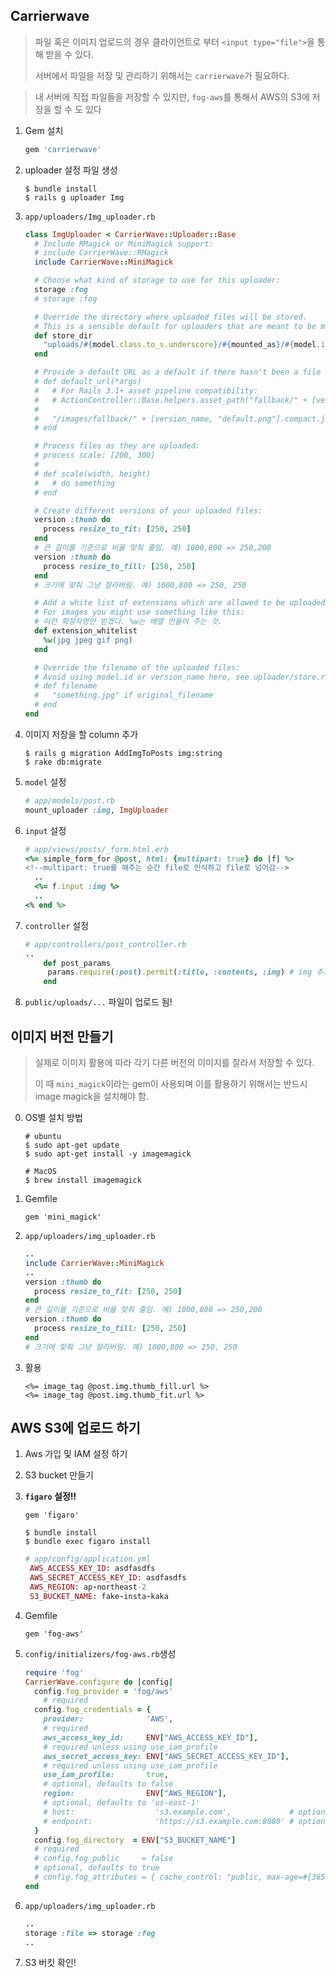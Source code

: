 ## Carrierwave

> 파일 혹은 이미지 업로드의 경우 클라이언트로 부터 `<input type="file">`을 통해 받을 수 있다.
>
> 서버에서 파일을 저장 및 관리하기 위해서는 `carrierwave`가 필요하다.

>내 서버에 직접 파일들을 저장할 수 있지만, `fog-aws`를 통해서 AWS의 S3에 저장을 할 수 도 있다

1. Gem 설치

   ```ruby
   gem 'carrierwave'
   ```

2. uploader 설정 파일 생성

   ```
   $ bundle install
   $ rails g uploader Img
   ```

3. `app/uploaders/Img_uploader.rb`

   ```ruby
   class ImgUploader < CarrierWave::Uploader::Base
     # Include RMagick or MiniMagick support:
     # include CarrierWave::RMagick
     include CarrierWave::MiniMagick
   
     # Choose what kind of storage to use for this uploader:
     storage :fog
     # storage :fog
   
     # Override the directory where uploaded files will be stored.
     # This is a sensible default for uploaders that are meant to be mounted:
     def store_dir
       "uploads/#{model.class.to_s.underscore}/#{mounted_as}/#{model.id}"
     end
   
     # Provide a default URL as a default if there hasn't been a file uploaded:
     # def default_url(*args)
     #   # For Rails 3.1+ asset pipeline compatibility:
     #   # ActionController::Base.helpers.asset_path("fallback/" + [version_name, "default.png"].compact.join('_'))
     #
     #   "/images/fallback/" + [version_name, "default.png"].compact.join('_')
     # end
   
     # Process files as they are uploaded:
     # process scale: [200, 300]
     #
     # def scale(width, height)
     #   # do something
     # end
   
     # Create different versions of your uploaded files:
     version :thumb do
       process resize_to_fit: [250, 250]
     end
     # 큰 길이를 기준으로 비율 맞춰 줄임. 예) 1000,800 => 250,200
     version :thumb do
       process resize_to_fill: [250, 250]
     end
     # 크기에 맞춰 그냥 잘라버림. 예) 1000,800 => 250, 250
   
     # Add a white list of extensions which are allowed to be uploaded.
     # For images you might use something like this:
     # 이런 확장자명만 받겠다. %w는 배열 만들어 주는 것.
     def extension_whitelist
       %w(jpg jpeg gif png)
     end
   
     # Override the filename of the uploaded files:
     # Avoid using model.id or version_name here, see uploader/store.rb for details.
     # def filename
     #   "something.jpg" if original_filename
     # end
   end
   
   ```

4. 이미지 저장을 할 column 추가

   ```
   $ rails g migration AddImgToPosts img:string
   $ rake db:migrate
   ```

5. `model` 설정

   ```ruby
   # app/models/post.rb
   mount_uploader :img, ImgUploader
   ```

6. `input` 설정

   ```ruby
   # app/views/posts/_form.html.erb
   <%= simple_form_for @post, html: {multipart: true} do |f| %>
   <!--multipart: true를 해주는 순간 file로 인식하고 file로 넘어감-->
     ..
     <%= f.input :img %>
     ..
   <% end %>
   ```

7. `controller` 설정

   ```ruby
   # app/controllers/post_controller.rb
   ..
       def post_params
       	params.require(:post).permit(:title, :contents, :img) # img 추가
       end
   ```

8. `public/uploads/...` 파일이 업로드 됨!



## 이미지 버전 만들기

> 실제로 이미지 활용에 따라 각기 다른 버전의 이미지를 잘라서 저장할 수 있다. 
>
> 이 때 `mini_magick`이라는 gem이 사용되며 이를 활용하기 위해서는 반드시 image magick을 설치해야 함.

0. OS별 설치 방법

   ```
   # ubuntu
   $ sudo apt-get update
   $ sudo apt-get install -y imagemagick
   
   # MacOS
   $ brew install imagemagick
   ```

1. Gemfile

   ```
   gem 'mini_magick'
   ```

2. `app/uploaders/img_uploader.rb`

   ```ruby
   ..
   include CarrierWave::MiniMagick
   ..
   version :thumb do
     process resize_to_fit: [250, 250]
   end
   # 큰 길이를 기준으로 비율 맞춰 줄임. 예) 1000,800 => 250,200
   version :thumb do
     process resize_to_fill: [250, 250]
   end
   # 크기에 맞춰 그냥 잘라버림. 예) 1000,800 => 250, 250    
   ```

3. 활용

   ```erb
   <%= image_tag @post.img.thumb_fill.url %>
   <%= image_tag @post.img.thumb_fit.url %>
   ```

## AWS S3에 업로드 하기

1. Aws 가입 및 IAM 설정 하기

2. S3 bucket 만들기

3. **`figaro` 설정!!**

   ```
   gem 'figaro'
   ```

   ```
   $ bundle install
   $ bundle exec figaro install
   ```

   ```ruby
   # app/config/application.yml
    AWS_ACCESS_KEY_ID: asdfasdfs
    AWS_SECRET_ACCESS_KEY_ID: asdfasdfs
    AWS_REGION: ap-northeast-2
    S3_BUCKET_NAME: fake-insta-kaka
   
   ```

4. Gemfile

   ```
   gem 'fog-aws'
   ```

5. `config/initializers/fog-aws.rb`생성

   ```ruby
   require 'fog'
   CarrierWave.configure do |config|
     config.fog_provider = 'fog/aws'                   
       # required
     config.fog_credentials = {
       provider:              'AWS',                     
       # required
       aws_access_key_id:     ENV["AWS_ACCESS_KEY_ID"],                      
       # required unless using use_iam_profile
       aws_secret_access_key: ENV["AWS_SECRET_ACCESS_KEY_ID"],         
       # required unless using use_iam_profile
       use_iam_profile:       true,                       
       # optional, defaults to false
       region:                ENV["AWS_REGION"],                
       # optional, defaults to 'us-east-1'
       # host:                  's3.example.com',             # optional, defaults to nil
       # endpoint:              'https://s3.example.com:8080' # optional, defaults to nil
     }
     config.fog_directory  = ENV["S3_BUCKET_NAME"]                        
     # required
     # config.fog_public     = false                      
     # optional, defaults to true
     # config.fog_attributes = { cache_control: "public, max-age=#{365.days.to_i}" } # optional, defaults to {}
   end
   
   ```

6. `app/uploaders/img_uploader.rb`

   ```ruby
   ..
   storage :file => storage :fog
   ..
   ```

7. S3 버킷 확인!